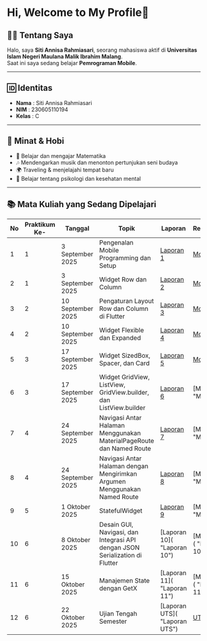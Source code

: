 # Hi, Welcome to My Profile👋 

## 👩‍🎓 Tentang Saya  
Halo, saya **Siti Annisa Rahmiasari**, seorang mahasiswa aktif di  **Universitas Islam Negeri Maulana Malik Ibrahim Malang**.  
Saat ini saya sedang belajar **Pemrograman Mobile**.  

---
## 🆔 Identitas  
- **Nama**   : Siti Annisa Rahmiasari  
- **NIM**    : 230605110194  
- **Kelas**  : C

---
## 🎯 Minat & Hobi  
- 📖 Belajar dan mengajar Matematika  
- 🎶 Mendengarkan musik dan menonton pertunjukan seni budaya  
- 🌍 Traveling & menjelajahi tempat baru  
- 🧠 Belajar tentang psikologi dan kesehatan mental  

--- 
## 📚 Mata Kuliah yang Sedang Dipelajari  
| No |Praktikum Ke-| Tanggal | Topik | Laporan | Repository |
| ------------ | ------------ | ------------ | ------------ | ------------ | ------------ |
| 1 | 1 | 3 September 2025 | Pengenalan Mobile Programming dan Setup | [Laporan 1](https://docs.google.com/document/d/1jNhoylMjC86GS6pOQmGq8VQkpFiYhXy6/edit?usp=sharing&ouid=111643239718342197236&rtpof=true&sd=true "Laporan 1") | [Modul 1](https://github.com/Annisa165/Prak-Mobile-Modul-1 "Modul 1") |
| 2 | 1 | 3 September 2025 | Widget Row dan Column | [Laporan 2](https://docs.google.com/document/d/1O_NYYbqqzhj7BAqnpLvtRxmkWDuqKXdrxInV7BDCE9E/edit?usp=sharing "Laporan 2") | [Modul 2](https://github.com/Annisa165/Prak-Mobile-Modul-2 "Modul 2") |
| 3 | 2 | 10 September 2025 | Pengaturan Layout Row dan Column di Flutter | [Laporan 3](https://docs.google.com/document/d/16pGw8WaDDvR6T8xs0m39J6fvmRJsnn7xiAIIJb9mIeM/edit?usp=sharing "Laporan 3") | [Modul 3](https://github.com/Annisa165/Prak-Mobile-Modul-3 "Modul 3") |
| 4 | 2 | 10 September 2025 |Widget Flexible dan Expanded | [Laporan 4](https://docs.google.com/document/d/1nK9sOW5FA7e0Mp2-WeJe-0hjf1tiHilC9I1xtRLxhWE/edit?usp=sharing "Laporan 4") | [Modul 4](https://github.com/Annisa165/Prak-Mobile-Modul-4 "Modul 4") |
| 5 | 3 | 17 September 2025 | Widget SizedBox, Spacer, dan Card | [Laporan 5](https://docs.google.com/document/d/15ft0R_GRkiXe6TlBM9sgkTGFUmwZ6h9Z-EdD7fMXA9U/edit?usp=sharing "Laporan 5") | [Modul 5](https://github.com/Annisa165/Prak-Mobile-Modul-5 "Modul 5") |
| 6 | 3 | 17 September 2025 | Widget GridView, ListView, GridView.builder, dan ListView.builder| [Laporan 6](https://docs.google.com/document/d/1_g86HPN962fxq96f90yRC9iZHn5ptjwRaPlP_fCZ_44/edit?usp=sharing "Laporan 6") | [Modul 6]( "Modul 6") |
| 7 | 4 | 24 September 2025 | Navigasi Antar Halaman Menggunakan MaterialPageRoute dan Named Route| [Laporan 7](https://docs.google.com/document/d/1Y4_A6BGNJY919QBbKlhclq8hzPr1p_bIlLjmWOX7heM/edit?usp=sharing "Laporan 7") | [Modul 7]( "Modul 7") |
| 8 | 4 | 24 September 2025 | Navigasi Antar Halaman dengan Mengirimkan Argumen Menggunakan Named Route| [Laporan 8](https://docs.google.com/document/d/1O4p2dKglZC7DrbauAjC9QHbp0G19QYY-k_nyyM_e4C8/edit?usp=sharing "Laporan 8") | [Modul 8]( "Modul 8") |
| 9 | 5 | 1 Oktober 2025 | StatefulWidget| [Laporan 9](https://docs.google.com/document/d/1vVudGyde4n5HSwkT1tVFBUgd1CiSu7gm6vdhEHJsAwo/edit?usp=sharing "Laporan 9") | [Modul 9]( "Modul 9") |
| 10 | 6 | 8 Oktober 2025 | Desain GUI, Navigasi, dan Integrasi API dengan JSON Serialization di Flutter| [Laporan 10]( "Laporan 10") | [Modul 10]( "Modul 10") |
| 11 | 6 | 15 Oktober 2025 | Manajemen State dengan GetX| [Laporan 11]( "Laporan 11") | [Modul 11]( "Modul 11") |
| 12 | 6 | 22 Oktober 2025 | Ujian Tengah Semester| [Laporan UTS]( "Laporan UTS") | [UTS]("UTS") |
